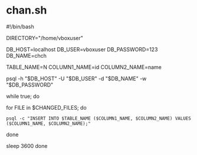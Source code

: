 # chan.sh
#!/bin/bash


DIRECTORY="/home/vboxuser"


DB_HOST=localhost
DB_USER=vboxuser
DB_PASSWORD=123
DB_NAME=chch


TABLE_NAME=N
COLUMN1_NAME=id
COLUMN2_NAME=name


psql -h "$DB_HOST" -U "$DB_USER" -d "$DB_NAME" -w "$DB_PASSWORD"

while true; do




  for FILE in $CHANGED_FILES; do
 
    psql -c "INSERT INTO $TABLE_NAME ($COLUMN1_NAME, $COLUMN2_NAME) VALUES ($COLUMN1_NAME, $COLUMN2_NAME);"
  done


  sleep 3600
done
